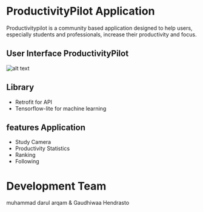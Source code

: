 # ProductivityPilot Application
Productivitypilot is a community based application designed to help users, especially students and professionals, increase their productivity and focus.

## User Interface ProductivityPilot
![alt text](https://drive.google.com/file/d/1U-yf0LWK-VXHEF5XyDIgW1XKh3igd58m/view?usp=sharing?raw=true)

## Library
- Retrofit for API
- Tensorflow-lite for machine learning


## features Application
- Study Camera
- Productivity Statistics
- Ranking
- Following

# Development Team
muhammad darul arqam & Gaudhiwaa Hendrasto
